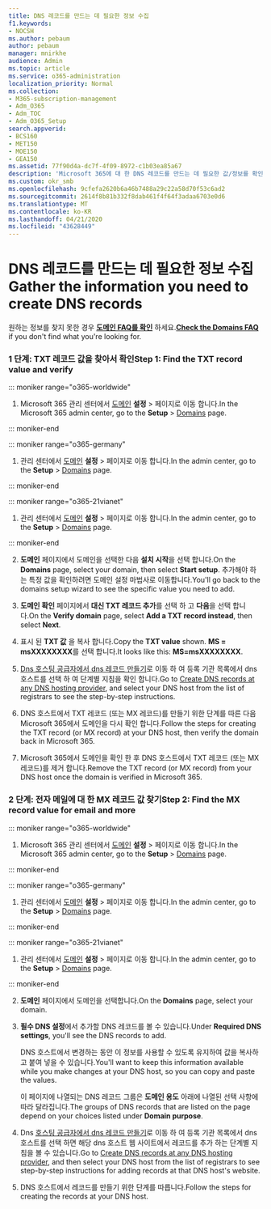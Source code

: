 ```yaml
---
title: DNS 레코드를 만드는 데 필요한 정보 수집
f1.keywords:
- NOCSH
ms.author: pebaum
author: pebaum
manager: mnirkhe
audience: Admin
ms.topic: article
ms.service: o365-administration
localization_priority: Normal
ms.collection:
- M365-subscription-management
- Adm_O365
- Adm_TOC
- Adm_O365_Setup
search.appverid:
- BCS160
- MET150
- MOE150
- GEA150
ms.assetid: 77f90d4a-dc7f-4f09-8972-c1b03ea85a67
description: 'Microsoft 365에 대 한 DNS 레코드를 만드는 데 필요한 값/정보를 확인 하는 방법을 설명 합니다. '
ms.custom: okr_smb
ms.openlocfilehash: 9cfefa2620b6a46b7488a29c22a58d70f53c6ad2
ms.sourcegitcommit: 2614f8b81b332f8dab461f4f64f3adaa6703e0d6
ms.translationtype: MT
ms.contentlocale: ko-KR
ms.lasthandoff: 04/21/2020
ms.locfileid: "43628449"
---
```

# <a name="gather-the-information-you-need-to-create-dns-records"></a><span data-ttu-id="35735-103">DNS 레코드를 만드는 데 필요한 정보 수집</span><span class="sxs-lookup"><span data-stu-id="35735-103">Gather the information you need to create DNS records</span></span>

 <span data-ttu-id="35735-104">원하는 정보를 찾지 못한 경우 **[도메인 FAQ를 확인](../setup/domains-faq.md)** 하세요.</span><span class="sxs-lookup"><span data-stu-id="35735-104">**[Check the Domains FAQ](../setup/domains-faq.md)** if you don't find what you're looking for.</span></span> 
  
### <a name="step-1-find-the-txt-record-value-and-verify"></a><span data-ttu-id="35735-105">1 단계: TXT 레코드 값을 찾아서 확인</span><span class="sxs-lookup"><span data-stu-id="35735-105">Step 1: Find the TXT record value and verify</span></span>

::: moniker range="o365-worldwide"

1. <span data-ttu-id="35735-106">Microsoft 365 관리 센터에서 <a href="https://go.microsoft.com/fwlink/p/?linkid=834818" target="_blank">도메인</a> **설정** \> 페이지로 이동 합니다.</span><span class="sxs-lookup"><span data-stu-id="35735-106">In the Microsoft 365 admin center, go to the **Setup** \> <a href="https://go.microsoft.com/fwlink/p/?linkid=834818" target="_blank">Domains</a> page.</span></span>

::: moniker-end

::: moniker range="o365-germany"

1. <span data-ttu-id="35735-107">관리 센터에서 <a href="https://go.microsoft.com/fwlink/p/?linkid=854615" target="_blank">도메인</a> **설정** > 페이지로 이동 합니다.</span><span class="sxs-lookup"><span data-stu-id="35735-107">In the admin center, go to the **Setup** > <a href="https://go.microsoft.com/fwlink/p/?linkid=854615" target="_blank">Domains</a> page.</span></span>

::: moniker-end

::: moniker range="o365-21vianet"

1. <span data-ttu-id="35735-108">관리 센터에서 <a href="https://go.microsoft.com/fwlink/p/?linkid=2007048" target="_blank">도메인</a> **설정** > 페이지로 이동 합니다.</span><span class="sxs-lookup"><span data-stu-id="35735-108">In the admin center, go to the **Setup** > <a href="https://go.microsoft.com/fwlink/p/?linkid=2007048" target="_blank">Domains</a> page.</span></span>

::: moniker-end
    
2. <span data-ttu-id="35735-109">**도메인** 페이지에서 도메인을 선택한 다음 **설치 시작**을 선택 합니다.</span><span class="sxs-lookup"><span data-stu-id="35735-109">On the **Domains** page, select your domain, then select **Start setup**.</span></span> <span data-ttu-id="35735-110">추가해야 하는 특정 값을 확인하려면 도메인 설정 마법사로 이동합니다.</span><span class="sxs-lookup"><span data-stu-id="35735-110">You'll go back to the domains setup wizard to see the specific value you need to add.</span></span>
    
3. <span data-ttu-id="35735-111">**도메인 확인** 페이지에서 **대신 TXT 레코드 추가**를 선택 하 고 **다음**을 선택 합니다.</span><span class="sxs-lookup"><span data-stu-id="35735-111">On the **Verify domain** page, select **Add a TXT record instead**, then select **Next**.</span></span>
    
4. <span data-ttu-id="35735-112">표시 된 **TXT 값** 을 복사 합니다.</span><span class="sxs-lookup"><span data-stu-id="35735-112">Copy the **TXT value** shown.</span></span> <span data-ttu-id="35735-113">**MS = msXXXXXXXX**를 선택 합니다.</span><span class="sxs-lookup"><span data-stu-id="35735-113">It looks like this: **MS=msXXXXXXXX**.</span></span> 
    
5. <span data-ttu-id="35735-114">[Dns 호스팅 공급자에서 dns 레코드 만들기](create-dns-records-at-any-dns-hosting-provider.md)로 이동 하 여 등록 기관 목록에서 dns 호스트를 선택 하 여 단계별 지침을 확인 합니다.</span><span class="sxs-lookup"><span data-stu-id="35735-114">Go to [Create DNS records at any DNS hosting provider](create-dns-records-at-any-dns-hosting-provider.md), and select your DNS host from the list of registrars to see the step-by-step instructions.</span></span>
    
6. <span data-ttu-id="35735-115">DNS 호스트에서 TXT 레코드 (또는 MX 레코드)를 만들기 위한 단계를 따른 다음 Microsoft 365에서 도메인을 다시 확인 합니다.</span><span class="sxs-lookup"><span data-stu-id="35735-115">Follow the steps for creating the TXT record (or MX record) at your DNS host, then verify the domain back in Microsoft 365.</span></span>

7. <span data-ttu-id="35735-116">Microsoft 365에서 도메인을 확인 한 후 DNS 호스트에서 TXT 레코드 (또는 MX 레코드)를 제거 합니다.</span><span class="sxs-lookup"><span data-stu-id="35735-116">Remove the TXT record (or MX record) from your DNS host once the domain is verified in Microsoft 365.</span></span>
    
### <a name="step-2-find-the-mx-record-value-for-email-and-more"></a><span data-ttu-id="35735-117">2 단계: 전자 메일에 대 한 MX 레코드 값 찾기</span><span class="sxs-lookup"><span data-stu-id="35735-117">Step 2: Find the MX record value for email and more</span></span>

::: moniker range="o365-worldwide"

1. <span data-ttu-id="35735-118">Microsoft 365 관리 센터에서 <a href="https://go.microsoft.com/fwlink/p/?linkid=834818" target="_blank">도메인</a> **설정** \> 페이지로 이동 합니다.</span><span class="sxs-lookup"><span data-stu-id="35735-118">In the Microsoft 365 admin center, go to the **Setup** \> <a href="https://go.microsoft.com/fwlink/p/?linkid=834818" target="_blank">Domains</a> page.</span></span>

::: moniker-end
    
::: moniker range="o365-germany"

1. <span data-ttu-id="35735-119">관리 센터에서 <a href="https://go.microsoft.com/fwlink/p/?linkid=854615" target="_blank">도메인</a> **설정** > 페이지로 이동 합니다.</span><span class="sxs-lookup"><span data-stu-id="35735-119">In the admin center, go to the **Setup** > <a href="https://go.microsoft.com/fwlink/p/?linkid=854615" target="_blank">Domains</a> page.</span></span>

::: moniker-end

::: moniker range="o365-21vianet"

1. <span data-ttu-id="35735-120">관리 센터에서 <a href="https://go.microsoft.com/fwlink/p/?linkid=2007048" target="_blank">도메인</a> **설정** > 페이지로 이동 합니다.</span><span class="sxs-lookup"><span data-stu-id="35735-120">In the admin center, go to the **Setup** > <a href="https://go.microsoft.com/fwlink/p/?linkid=2007048" target="_blank">Domains</a> page.</span></span>

::: moniker-end
    
2. <span data-ttu-id="35735-121">**도메인** 페이지에서 도메인을 선택합니다.</span><span class="sxs-lookup"><span data-stu-id="35735-121">On the **Domains** page, select your domain.</span></span> 
    
3. <span data-ttu-id="35735-122">**필수 DNS 설정**에서 추가할 DNS 레코드를 볼 수 있습니다.</span><span class="sxs-lookup"><span data-stu-id="35735-122">Under **Required DNS settings**, you'll see the DNS records to add.</span></span>
    
    <span data-ttu-id="35735-123">DNS 호스트에서 변경하는 동안 이 정보를 사용할 수 있도록 유지하여 값을 복사하고 붙여 넣을 수 있습니다.</span><span class="sxs-lookup"><span data-stu-id="35735-123">You'll want to keep this information available while you make changes at your DNS host, so you can copy and paste the values.</span></span>
    
    <span data-ttu-id="35735-124">이 페이지에 나열되는 DNS 레코드 그룹은 **도메인 용도** 아래에 나열된 선택 사항에 따라 달라집니다.</span><span class="sxs-lookup"><span data-stu-id="35735-124">The groups of DNS records that are listed on the page depend on your choices listed under **Domain purpose**.</span></span>
    
4. <span data-ttu-id="35735-125">Dns [호스팅 공급자에서 dns 레코드 만들기](create-dns-records-at-any-dns-hosting-provider.md)로 이동 하 여 등록 기관 목록에서 dns 호스트를 선택 하면 해당 dns 호스트 웹 사이트에서 레코드를 추가 하는 단계별 지침을 볼 수 있습니다.</span><span class="sxs-lookup"><span data-stu-id="35735-125">Go to [Create DNS records at any DNS hosting provider](create-dns-records-at-any-dns-hosting-provider.md), and then select your DNS host from the list of registrars to see step-by-step instructions for adding records at that DNS host's website.</span></span>
    
5. <span data-ttu-id="35735-126">DNS 호스트에서 레코드를 만들기 위한 단계를 따릅니다.</span><span class="sxs-lookup"><span data-stu-id="35735-126">Follow the steps for creating the records at your DNS host.</span></span>
